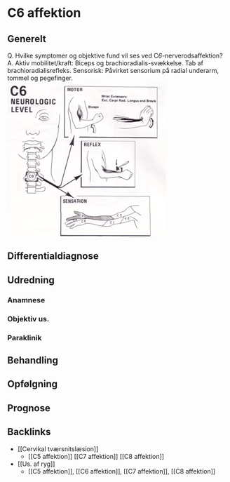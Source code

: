 # C6 affektion
## Generelt
Q. Hvilke symptomer og objektive fund vil ses ved C*6*-nerverodsaffektion?
A. Aktiv mobilitet/kraft: Biceps og brachioradialis-svækkelse. Tab af brachioradialisrefleks. Sensorisk: Påvirket sensorium på radial underarm, tommel og pegefinger.
![](BearImages/00998181-D968-4E5A-8C83-BD2AD02C2742-16437-000059EA5BFA16C5/329B549F-E10D-4264-BFE6-FA918D8763BE.png)

## Differentialdiagnose


## Udredning
### Anamnese

### Objektiv us.

### Paraklinik

## Behandling


## Opfølgning


## Prognose
 

## Backlinks
* [[Cervikal tværsnitslæsion]]
	* [[C5 affektion]]
[[C7 affektion]]
[[C8 affektion]]
* [[Us. af ryg]]
	* [[C5 affektion]], [[C6 affektion]], [[C7 affektion]], [[C8 affektion]]

<!-- #anki/tag/med/Orto #anki/deck/Medicine #1. med/seed# -->

<!-- {BearID:471C499B-08AE-4E60-8FE0-B74C56F58ADE-16437-00004D9E4528054E} -->
